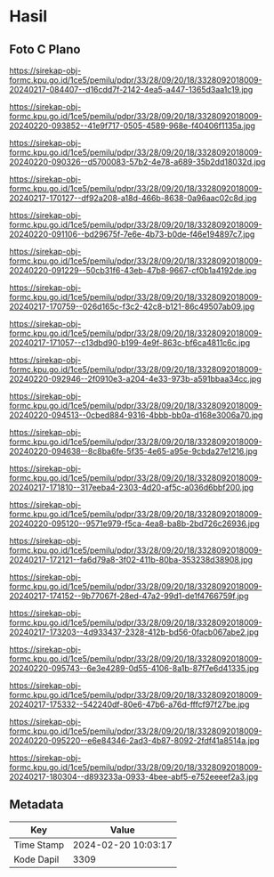 # Hasil

## Foto C Plano

https://sirekap-obj-formc.kpu.go.id/1ce5/pemilu/pdpr/33/28/09/20/18/3328092018009-20240217-084407--d16cdd7f-2142-4ea5-a447-1365d3aa1c19.jpg

https://sirekap-obj-formc.kpu.go.id/1ce5/pemilu/pdpr/33/28/09/20/18/3328092018009-20240220-093852--41e9f717-0505-4589-968e-f40406f1135a.jpg

https://sirekap-obj-formc.kpu.go.id/1ce5/pemilu/pdpr/33/28/09/20/18/3328092018009-20240220-090326--d5700083-57b2-4e78-a689-35b2dd18032d.jpg

https://sirekap-obj-formc.kpu.go.id/1ce5/pemilu/pdpr/33/28/09/20/18/3328092018009-20240217-170127--df92a208-a18d-466b-8638-0a96aac02c8d.jpg

https://sirekap-obj-formc.kpu.go.id/1ce5/pemilu/pdpr/33/28/09/20/18/3328092018009-20240220-091106--bd29675f-7e6e-4b73-b0de-f46e194897c7.jpg

https://sirekap-obj-formc.kpu.go.id/1ce5/pemilu/pdpr/33/28/09/20/18/3328092018009-20240220-091229--50cb31f6-43eb-47b8-9667-cf0b1a4192de.jpg

https://sirekap-obj-formc.kpu.go.id/1ce5/pemilu/pdpr/33/28/09/20/18/3328092018009-20240217-170759--026d165c-f3c2-42c8-b121-86c49507ab09.jpg

https://sirekap-obj-formc.kpu.go.id/1ce5/pemilu/pdpr/33/28/09/20/18/3328092018009-20240217-171057--c13dbd90-b199-4e9f-863c-bf6ca4811c6c.jpg

https://sirekap-obj-formc.kpu.go.id/1ce5/pemilu/pdpr/33/28/09/20/18/3328092018009-20240220-092946--2f0910e3-a204-4e33-973b-a591bbaa34cc.jpg

https://sirekap-obj-formc.kpu.go.id/1ce5/pemilu/pdpr/33/28/09/20/18/3328092018009-20240220-094513--0cbed884-9316-4bbb-bb0a-d168e3006a70.jpg

https://sirekap-obj-formc.kpu.go.id/1ce5/pemilu/pdpr/33/28/09/20/18/3328092018009-20240220-094638--8c8ba6fe-5f35-4e65-a95e-9cbda27e1216.jpg

https://sirekap-obj-formc.kpu.go.id/1ce5/pemilu/pdpr/33/28/09/20/18/3328092018009-20240217-171810--317eeba4-2303-4d20-af5c-a036d6bbf200.jpg

https://sirekap-obj-formc.kpu.go.id/1ce5/pemilu/pdpr/33/28/09/20/18/3328092018009-20240220-095120--9571e979-f5ca-4ea8-ba8b-2bd726c26936.jpg

https://sirekap-obj-formc.kpu.go.id/1ce5/pemilu/pdpr/33/28/09/20/18/3328092018009-20240217-172121--fa6d79a8-3f02-411b-80ba-353238d38908.jpg

https://sirekap-obj-formc.kpu.go.id/1ce5/pemilu/pdpr/33/28/09/20/18/3328092018009-20240217-174152--9b77067f-28ed-47a2-99d1-de1f4766759f.jpg

https://sirekap-obj-formc.kpu.go.id/1ce5/pemilu/pdpr/33/28/09/20/18/3328092018009-20240217-173203--4d933437-2328-412b-bd56-0facb067abe2.jpg

https://sirekap-obj-formc.kpu.go.id/1ce5/pemilu/pdpr/33/28/09/20/18/3328092018009-20240220-095743--6e3e4289-0d55-4106-8a1b-87f7e6d41335.jpg

https://sirekap-obj-formc.kpu.go.id/1ce5/pemilu/pdpr/33/28/09/20/18/3328092018009-20240217-175332--542240df-80e6-47b6-a76d-fffcf97f27be.jpg

https://sirekap-obj-formc.kpu.go.id/1ce5/pemilu/pdpr/33/28/09/20/18/3328092018009-20240220-095220--e6e84346-2ad3-4b87-8092-2fdf41a8514a.jpg

https://sirekap-obj-formc.kpu.go.id/1ce5/pemilu/pdpr/33/28/09/20/18/3328092018009-20240217-180304--d893233a-0933-4bee-abf5-e752eeeef2a3.jpg


## Metadata

| Key        | Value               |
| ---------- | ------------------- |
| Time Stamp | 2024-02-20 10:03:17 |
| Kode Dapil | 3309                |



